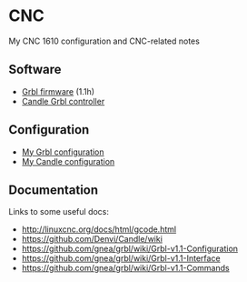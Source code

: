 # CNC
My CNC 1610 configuration and CNC-related notes

## Software
- [Grbl firmware](https://github.com/gnea/grbl) (1.1h)
- [Candle Grbl controller](https://github.com/denvi/Candle/)


## Configuration
- [My Grbl configuration](./GRBL-config.md)
- [My Candle configuration](./Candle)


## Documentation
Links to some useful docs:
- http://linuxcnc.org/docs/html/gcode.html
- https://github.com/Denvi/Candle/wiki
- https://github.com/gnea/grbl/wiki/Grbl-v1.1-Configuration
- https://github.com/gnea/grbl/wiki/Grbl-v1.1-Interface
- https://github.com/gnea/grbl/wiki/Grbl-v1.1-Commands
